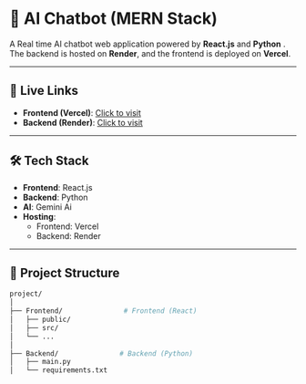 # 🤖 AI Chatbot (MERN Stack)

A Real time AI chatbot web application powered by **React.js** and **Python** . The backend is hosted on **Render**, and the frontend is deployed on **Vercel**.

---

## 🔗 Live Links

- **Frontend (Vercel)**: [Click to visit](https://chatbot-1-ixxr.onrender.com/)
- **Backend (Render)**: [Click to visit](https://chatbotbackend1-wulm.onrender.com/chat)

---

## 🛠 Tech Stack

- **Frontend**: React.js
- **Backend**: Python
- **AI**: Gemini Ai
- **Hosting**:
  - Frontend: Vercel
  - Backend: Render

---

## 📁 Project Structure

```bash
project/
│
├── Frontend/               # Frontend (React)
│   ├── public/
│   ├── src/
│   └── ...
│
├── Backend/               # Backend (Python)
│   ├── main.py
│   └── requirements.txt
